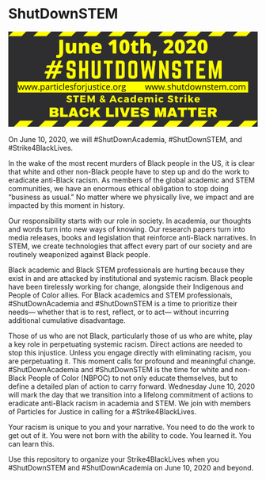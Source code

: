 # ShutDownSTEM

<img src="images/SDS_Banner.png" width="1200">

On June 10, 2020, we will #ShutDownAcademia, #ShutDownSTEM, and #Strike4BlackLives. 

In the wake of the most recent murders of Black people in the US, it is clear that white and other non-Black people have to step up and do the work to eradicate anti-Black racism. As members of the global academic and STEM communities, we have an enormous ethical obligation to stop doing “business as usual.” No matter where we physically live, we impact and are impacted by this moment in history.

Our responsibility starts with our role in society. In academia, our thoughts and words turn into new ways of knowing. Our research papers turn into media releases, books and legislation that reinforce anti-Black narratives. In STEM, we create technologies that affect every part of our society and are routinely weaponized against Black people.

Black academic and Black STEM professionals are hurting because they exist in and are attacked by institutional and systemic racism. Black people have been tirelessly working for change, alongside their Indigenous and People of Color allies. For Black academics and STEM professionals, #ShutDownAcademia and #ShutDownSTEM is a time to prioritize their needs— whether that is to rest, reflect, or to act— without incurring additional cumulative disadvantage. 

Those of us who are not Black, particularly those of us who are white, play a key role in perpetuating systemic racism. Direct actions are needed to stop this injustice. Unless you engage directly with eliminating racism, you are perpetuating it. This moment calls for profound and meaningful change. #ShutDownAcademia and #ShutDownSTEM is the time for white and non-Black People of Color (NBPOC) to not only educate themselves, but to define a detailed plan of action to carry forward. Wednesday June 10, 2020 will mark the day that we transition into a lifelong commitment of actions to eradicate anti-Black racism in academia and STEM. We join with members of Particles for Justice in calling for a #Strike4BlackLives. 

Your racism is unique to you and your narrative. You need to do the work to get out of it. 
You were not born with the ability to code. You learned it. You can learn this.

Use this repository to organize your Strike4BlackLives when you #ShutDownSTEM and #ShutDownAcademia on June 10, 2020 and beyond.
